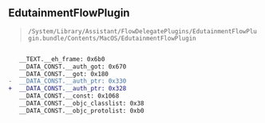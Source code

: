 ## EdutainmentFlowPlugin

> `/System/Library/Assistant/FlowDelegatePlugins/EdutainmentFlowPlugin.bundle/Contents/MacOS/EdutainmentFlowPlugin`

```diff

   __TEXT.__eh_frame: 0x6b0
   __DATA_CONST.__auth_got: 0x670
   __DATA_CONST.__got: 0x180
-  __DATA_CONST.__auth_ptr: 0x330
+  __DATA_CONST.__auth_ptr: 0x328
   __DATA_CONST.__const: 0x1068
   __DATA_CONST.__objc_classlist: 0x38
   __DATA_CONST.__objc_protolist: 0xb0

```
